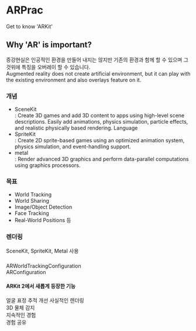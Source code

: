# ARPrac
Get to know 'ARKit'

## Why 'AR' is important?
증강현실은 인공적인 환경을 만들어 내지는 않지만 기존의 환경과 함께 할 수 있으며 그것위에 특징을 오버레이 할 수 있습니다.   
Augmented reality does not create artificial environment, but it can play with the existing environment and also overlays feature on it. 

### 개념
- SceneKit  
: Create 3D games and add 3D content to apps using high-level scene descriptions. Easily add animations, physics simulation, particle effects, and realistic physically based rendering.
Language
- SpriteKit  
: Create 2D sprite-based games using an optimized animation system, physics simulation, and event-handling support.
- metal  
: Render advanced 3D graphics and perform data-parallel computations using graphics processors.

### 목표
* World Tracking  
* World Sharing  
* Image/Object Detection  
* Face Tracking  
* Real-World Positions 등  

### 렌더링  
SceneKit, SpriteKit, Metal 사용

###
ARWorldTrackingConfiguration  
ARConfiguration

#### ARKit 2에서 새롭게 등장한 기능  
얼굴 표정 추적 개선
사실적인 렌더링  
3D 물체 감지  
지속적인 경험  
경험 공유  
